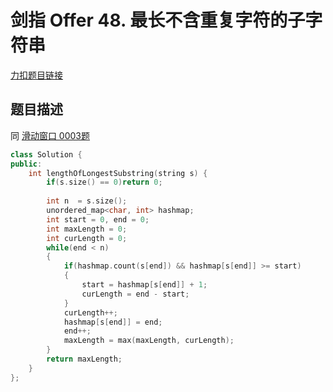 <p id="最长不含重复字符的子字符串"></p>

# 剑指 Offer 48. 最长不含重复字符的子字符串

[力扣题目链接](https://leetcode-cn.com/problems/zui-chang-bu-han-zhong-fu-zi-fu-de-zi-zi-fu-chuan-lcof/)            

## 题目描述  

同 [滑动窗口 0003题](https://github.com/wangrui996/leedcode/blob/master/%E6%BB%91%E5%8A%A8%E7%AA%97%E5%8F%A3/medium/0003.%E6%97%A0%E9%87%8D%E5%A4%8D%E5%AD%97%E7%AC%A6%E7%9A%84%E6%9C%80%E9%95%BF%E5%AD%97%E4%B8%B2.md)


```cpp
class Solution {
public:
    int lengthOfLongestSubstring(string s) {
        if(s.size() == 0)return 0;
        
        int n  = s.size();
        unordered_map<char, int> hashmap;
        int start = 0, end = 0;
        int maxLength = 0;
        int curLength = 0;
        while(end < n)
        {
            if(hashmap.count(s[end]) && hashmap[s[end]] >= start)
            {     
                start = hashmap[s[end]] + 1;
                curLength = end - start;             
            }
            curLength++;
            hashmap[s[end]] = end;
            end++;
            maxLength = max(maxLength, curLength);
        }
        return maxLength;
    }
};
```